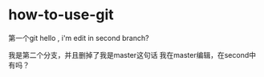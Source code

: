 # how-to-use-git
第一个git
hello , i'm edit in second branch?

我是第二个分支，并且删掉了我是master这句话
我在master编辑，在second中有吗？
